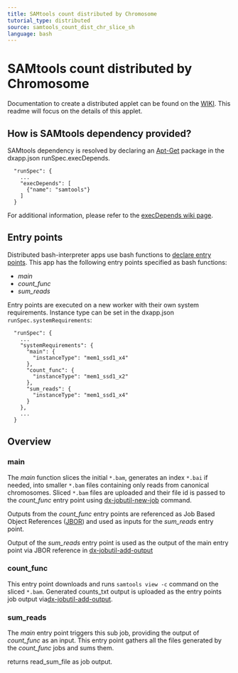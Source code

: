 ```yaml
---
title: SAMtools count distributed by Chromosome
tutorial_type: distributed
source: samtools_count_dist_chr_slice_sh
language: bash
---
```

# SAMtools count distributed by Chromosome

Documentation to create a distributed applet can be found on the [WIKI](https://wiki.dnanexus.com/Developer-Tutorials/Parallelize-Your-App). This readme will focus on the details of this applet.

## How is SAMtools dependency provided?
SAMtools dependency is resolved by declaring an [Apt-Get](https://help.ubuntu.com/14.04/serverguide/apt-get.html) package in the dxapp.json runSpec.execDepends.
```
  "runSpec": {
	...
    "execDepends": [
      {"name": "samtools"}
    ]
  }
```
For additional information, please refer to the [execDepends wiki page](https://wiki.dnanexus.com/Execution-Environment-Reference#Software-Packages).

## Entry points
Distributed bash-interpreter apps use bash functions to [declare entry points](https://wiki.dnanexus.com/Developer-Tutorials/Parallelize-Your-App#Adding-Entry-Points-to-Your-Code). This app has the following entry points specified as bash functions:

* *main* 
* *count_func*
* *sum_reads*

Entry points are executed on a new worker with their own system requirements. Instance type can be set in the dxapp.json `runSpec.systemRequirements`:
```
  "runSpec": {
    ...
    "systemRequirements": {
      "main": {
        "instanceType": "mem1_ssd1_x4"
      },
      "count_func": {
        "instanceType": "mem1_ssd1_x2"
      },
      "sum_reads": {
        "instanceType": "mem1_ssd1_x4"
      }
    },
    ...
  }
```
## Overview
### main
The *main* function slices the initial `*.bam`, generates an index `*.bai` if needed, into smaller `*.bam` files containing only reads from canonical chromosomes. Sliced `*.bam` files are uploaded and their file id is passed to the *count_func* entry point using [dx-jobutil-new-job](https://wiki.dnanexus.com/Helpstrings-of-SDK-Command-Line-Utilities#dx-jobutil-new-job) command.

Outputs from the *count_func* entry points are referenced as Job Based Object References ([JBOR](https://wiki.dnanexus.com/API-Specification-v1.0.0/Job-Input-and-Output#Job-Dependencies)) and used as inputs for the *sum_reads* entry point.

Output of the *sum_reads* entry point is used as the output of the main entry point via JBOR reference in [dx-jobutil-add-output](https://wiki.dnanexus.com/Helpstrings-of-SDK-Command-Line-Utilities#dx-jobutil-add-output)

### count_func
This entry point downloads and runs `samtools view -c` command on the sliced `*.bam`.  Generated counts_txt output is uploaded as the entry points job output via[dx-jobutil-add-output](https://wiki.dnanexus.com/Helpstrings-of-SDK-Command-Line-Utilities#dx-jobutil-add-output).

### sum_reads
The *main* entry point triggers this sub job, providing the output of *count_func* as an input. This entry point gathers all the files generated by the *count_func* jobs and sums them.

returns read_sum_file as job output.